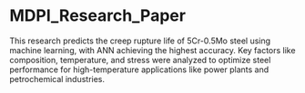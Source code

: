 # MDPI_Research_Paper
This research predicts the creep rupture life of 5Cr-0.5Mo steel using machine learning, with ANN achieving the highest accuracy. Key factors like composition, temperature, and stress were analyzed to optimize steel performance for high-temperature applications like power plants and petrochemical industries.
